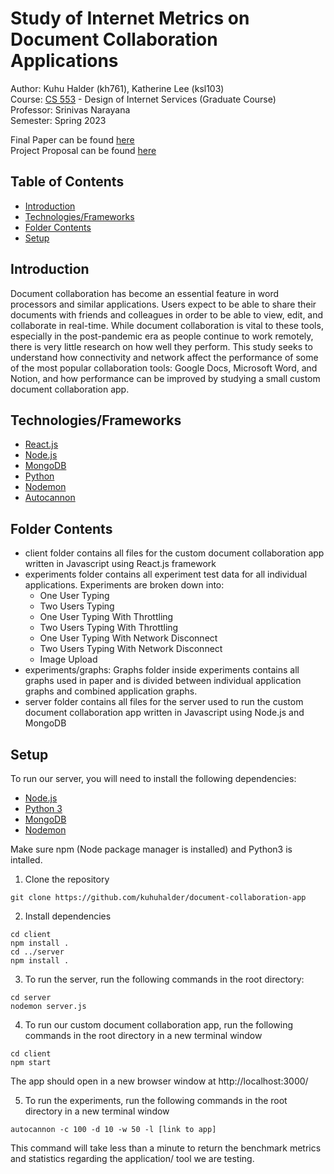 # Study of Internet Metrics on Document Collaboration Applications

Author: Kuhu Halder (kh761), Katherine Lee (ksl103) <br/>
Course: [CS 553](https://people.cs.rutgers.edu/~sn624/553-S23/index.html) - Design of Internet Services (Graduate Course) <br/>
Professor: Srinivas Narayana <br/>
Semester: Spring 2023

Final Paper can be found [here](https://github.com/kuhuhalder/document-collaboration-app/blob/master/Internet_Services_Final_Report.pdf) <br/>
Project Proposal can be found [here](https://github.com/kuhuhalder/document-collaboration-app/blob/master/Project-Proposal-553.pdf)

## Table of Contents
* [Introduction](#introduction)
* [Technologies/Frameworks](#technologiesframeworks)
* [Folder Contents](#folder-contents)
* [Setup](#setup)

## Introduction

Document collaboration has become an essential feature in word processors and similar applications. Users expect to be able to share their documents with friends and colleagues in order to be able to view, edit, and collaborate in real-time. While document collaboration is vital to these tools, especially in the post-pandemic era as people continue to work remotely, there is very little research on how well they perform. This study seeks to understand how connectivity and network affect the performance of some of the most popular collaboration tools: Google Docs, Microsoft Word, and Notion, and how performance can be improved by studying a small custom document collaboration app.

## Technologies/Frameworks

- [React.js](https://reactjs.org/)
- [Node.js](https://nodejs.org/en/)
- [MongoDB](https://www.mongodb.com/)
- [Python](https://www.python.org/)
- [Nodemon](https://www.npmjs.com/package/nodemon)
- [Autocannon](https://www.npmjs.com/package/autocannon)

## Folder Contents

- client folder contains all files for the custom document collaboration app written in Javascript using React.js framework
- experiments folder contains all experiment test data for all individual applications. Experiments are broken down into: 
    * One User Typing
    * Two Users Typing
    * One User Typing With Throttling
    * Two Users Typing With Throttling
    * One User Typing With Network Disconnect
    * Two Users Typing With Network Disconnect
    * Image Upload
- experiments/graphs: Graphs folder inside experiments contains all graphs used in paper and is divided between individual application graphs and combined application graphs.  
- server folder contains all files for the server used to run the custom document collaboration app written in Javascript using Node.js and MongoDB

## Setup

To run our server, you will need to install the following dependencies:
- [Node.js](https://nodejs.org/en/download/)
- [Python 3](https://www.python.org/downloads/)
- [MongoDB](https://docs.mongodb.com/manual/installation/)
- [Nodemon](https://www.npmjs.com/package/nodemon)

Make sure npm (Node package manager is installed) and Python3 is intalled.

1. Clone the repository
```
git clone https://github.com/kuhuhalder/document-collaboration-app
```

2. Install dependencies
```
cd client
npm install .
cd ../server
npm install .
```

3. To run the server, run the following commands in the root directory:
```
cd server
nodemon server.js
```

4. To run our custom document collaboration app, run the following commands in the root directory in a new terminal window
```
cd client
npm start
```

The app should open in a new browser window at http://localhost:3000/

5. To run the experiments, run the following commands in the root directory in a new terminal window
```
autocannon -c 100 -d 10 -w 50 -l [link to app]
```

This command will take less than a minute to return the benchmark metrics and statistics regarding the application/ tool we are testing.











